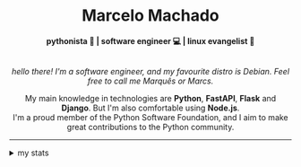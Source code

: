 <h1 align="center"> Marcelo Machado </h1>
    
<div align="center">
<b>pythonista 🐍 | software engineer 💻 | linux evangelist 🐧</b>
<br>
<br>

<i>hello there! I'm a software engineer, and my favourite distro is Debian. Feel free to call me Marquês or Marcs.</i>

<p>

My main knowledge in technologies are **Python**, **FastAPI**, **Flask** and **Django**. But I'm also comfortable using **Node.js**. <br/>
I'm a proud member of the Python Software Foundation, and I aim to make great contributions to the Python community.
</p>

</div>

---

<details closed>    
<summary>my stats</summary>

<!--START_SECTION:waka-->
**I'm a Night 🦉** 

```text
🌞 Morning    20 commits     ██░░░░░░░░░░░░░░░░░░░░░░░   7.94% 
🌆 Daytime    96 commits     █████████░░░░░░░░░░░░░░░░   38.1% 
🌃 Evening    120 commits    ████████████░░░░░░░░░░░░░   47.62% 
🌙 Night      16 commits     █░░░░░░░░░░░░░░░░░░░░░░░░   6.35%

```


📊 **This Week I Spent My Time On** 

```text
⌚︎ Time Zone: America/Sao_Paulo

💬 Programming Languages: 
Python                   8 hrs 47 mins       █████████████░░░░░░░░░░░░   54.08% 
Emacs Lisp               2 hrs 51 mins       ████░░░░░░░░░░░░░░░░░░░░░   17.64% 
HTML                     1 hr 39 mins        ██░░░░░░░░░░░░░░░░░░░░░░░   10.2% 
CSS                      1 hr 30 mins        ██░░░░░░░░░░░░░░░░░░░░░░░   9.29% 
TOML                     25 mins             ░░░░░░░░░░░░░░░░░░░░░░░░░   2.58%

🔥 Editors: 
VS Code                  13 hrs 10 mins      ████████████████████░░░░░   81.07% 
Emacs                    3 hrs 4 mins        ████░░░░░░░░░░░░░░░░░░░░░   18.89% 
Unknown Editor           0 secs              ░░░░░░░░░░░░░░░░░░░░░░░░░   0.05%

💻 Operating System: 
Windows                  14 hrs 14 mins      ██████████████████████░░░   87.63% 
Linux                    1 hr 59 mins        ███░░░░░░░░░░░░░░░░░░░░░░   12.24% 
Mac                      1 min               ░░░░░░░░░░░░░░░░░░░░░░░░░   0.13%

```


 Last Updated on 21/04/2024
<!--END_SECTION:waka-->

<!-- <div>
        <a target="_blank" rel="noopener noreferrer" href="https://github.com/mmaachado?tab=repositories"><img src="https://github-readme-stats.vercel.app/api/top-langs/?username=mmaachado&hide=html,css,swift,ruby&langs_count=6&hide_border=true&layout=compact&show_icons=true&line_height=10&theme=transparent&title_color=4a86d1&custom_title=favourite%20languages"
       alt="most used languages" align="right"></a>
     <a target="_blank" rel="noopener noreferrer" href="https://wakatime.com/@mmachado"><img width="400rem" src="https://github-readme-stats.vercel.app/api/wakatime?username=mmachado&theme=transparent&hide_border=true&hide=markdown,html,css,text,other,yaml,json,prolog,dart,docker,xml,gitconfig,TSQL&hide_title=true&line_height=50&langs_count=4&layout=default" alt="wakatime stats" align="left" /></a> 
        

</div>

 <img src="https://raw.githubusercontent.com/MicaelliMedeiros/micaellimedeiros/master/image/computer-illustration.png" min-width="400px" max-width="400px" width="400px" align="right" alt="computer-illustration.png"> -->
<!-- [![Buy me a coffee](https://img.shields.io/badge/Buy%20Me%20a%20Coffee-ffdd00?style=for-the-badge&logo=buy-me-a-coffee&logoColor=black)](https://www.buymeacoffee.com/anticodingclub) -->

</details>
